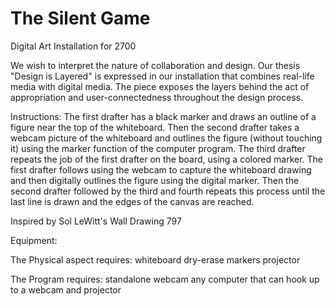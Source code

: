 The Silent Game
===============

Digital Art Installation for 2700

We wish to interpret the nature of collaboration and design.  Our thesis "Design is Layered" is expressed in our installation that combines real-life media with digital media. The piece exposes the layers behind the act of appropriation and user-connectedness throughout the design process.

Instructions:
The first drafter has a black marker and draws an outline of a figure near the top of the whiteboard. Then the second drafter takes a webcam picture of the whiteboard and outlines the figure (without touching it) using the marker function of the computer program. The third drafter repeats the job of the first drafter on the board, using a colored marker. The first drafter follows using the webcam to capture the whiteboard drawing and then digitally outlines the figure using the digital marker. Then the second drafter followed by the third and fourth repeats this process until the last line is drawn and the edges of the canvas are reached.

Inspired by Sol LeWitt's Wall Drawing 797

Equipment:

The Physical aspect requires:
whiteboard
dry-erase markers
projector

The Program requires:
standalone webcam
any computer that can hook up to a webcam and projector